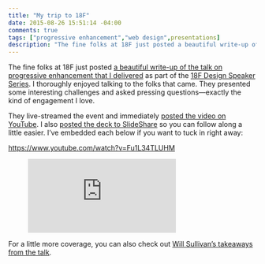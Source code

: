 ```yaml
---
title: "My trip to 18F"
date: 2015-08-26 15:51:14 -04:00
comments: true
tags: ["progressive enhancement","web design",presentations]
description: "The fine folks at 18F just posted a beautiful write-up of the talk on progressive enhancement that I delivered as part of the 18F Design Speaker Series."
---
```


The fine folks at 18F just posted [a beautiful write-up of the talk on progressive enhancement that I delivered](https://18f.gsa.gov/2015/08/26/aaron-gustafson-beyond-responsive-design/) as part of the [18F Design Speaker Series](https://18f.gsa.gov/tags/speaker-series/). I thoroughly enjoyed talking to the folks that came. They presented some interesting challenges and asked pressing questions—exactly the kind of engagement I love.

<!-- more -->

They live-streamed the event and immediately [posted the video on YouTube](https://youtu.be/Fu1L34TLUHM). I also [posted the deck to SlideShare](http://www.slideshare.net/AaronGustafson/beyond-responsive-18f-2015) so you can follow along a little easier. I’ve embedded each below if you want to tuck in right away:

https://www.youtube.com/watch?v=Fu1L34TLUHM

<figure class="video-embed video-embed--16x9" id="figure-2015-08-26-01"><iframe class="video-embed__video" src="https://www.slideshare.net/slideshow/embed_code/key/7jsUtSzGEqFyKj" frameborder="0"></iframe></figure>

For a little more coverage, you can also check out [Will Sullivan’s takeaways from the talk](http://www.digitalgov.gov/2015/08/25/trends-on-tuesday-web-standards-advocate-advises-adaptive-web-design-for-government-sites/).
